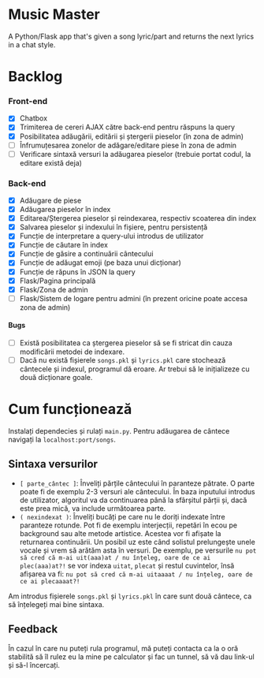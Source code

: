 # Music Master
A Python/Flask app that's given a song lyric/part and returns the next lyrics in a chat style.

# Backlog
### Front-end
- [x] Chatbox
- [x] Trimiterea de cereri AJAX către back-end pentru răspuns la query
- [x] Posibilitatea adăugării, editării și ștergerii pieselor (în zona de admin)
- [ ] Înfrumuțesarea zonelor de adăgare/editare piese în zona de admin
- [ ] Verificare sintaxă versuri la adăugarea pieselor (trebuie portat codul, la editare există deja)
### Back-end
- [x] Adăugare de piese
- [x] Adăugarea pieselor în index
- [x] Editarea/Ștergerea pieselor și reindexarea, respectiv scoaterea din index
- [x] Salvarea pieselor și indexului în fișiere, pentru persistență
- [x] Funcție de interpretare a query-ului introdus de utilizator
- [x] Funcție de căutare în index
- [x] Funcție de găsire a continuării cântecului
- [x] Funcție de adăugat emoji (pe baza unui dicționar)
- [x] Funcție de răpuns în JSON la query
- [x] Flask/Pagina principală
- [x] Flask/Zona de admin
- [ ] Flask/Sistem de logare pentru admini (în prezent oricine poate accesa zona de admin)
#### Bugs
- [ ] Există posibilitatea ca ștergerea pieselor să se fi stricat din cauza modificării metodei de indexare.
- [ ] Dacă nu există fișierele `songs.pkl` și `lyrics.pkl` care stochează cântecele și indexul, programul dă eroare. Ar trebui să le inițializeze cu două dicționare goale.

# Cum funcționează
Instalați dependecies și rulați `main.py`. Pentru adăugarea de cântece navigați la `localhost:port/songs`.
## Sintaxa versurilor
- `[ parte_cântec ]`: Înveliți părțile cântecului în paranteze pătrate. O parte poate fi de exemplu 2-3 versuri ale cântecului. În baza inputului introdus de utilizator, algoritul va da continuarea până la sfârșitul părții și, dacă este prea mică, va include următoarea parte.
- `( nexindexat )`: Înveliți bucăți pe care nu le doriți indexate între paranteze rotunde. Pot fi de exemplu interjecții, repetări în ecou pe background sau alte metode artistice. Acestea vor fi afișate la returnarea continuării. Un posibil uz este când solistul prelungește unele vocale și vrem să arătăm asta în versuri. De exemplu, pe versurile `nu pot să cred că m-ai uit(aaa)at / nu înțeleg, oare de ce ai plec(aaa)at?!` se vor indexa `uitat`, `plecat` și restul cuvintelor, însă afișarea va fi: `nu pot să cred că m-ai uitaaaat / nu înțeleg, oare de ce ai plecaaaat?!`

Am introdus fișierele `songs.pkl` și `lyrics.pkl` în care sunt două cântece, ca să înțelegeți mai bine sintaxa.

## Feedback
În cazul în care nu puteți rula programul, mă puteți contacta ca la o oră stabilită să îl rulez eu la mine pe calculator și fac un tunnel, să vă dau link-ul și să-l încercați.
